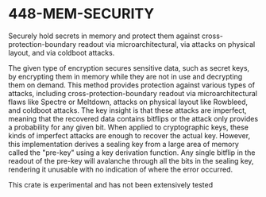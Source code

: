 # 448-MEM-SECURITY
Securely hold secrets in memory and protect them against cross-protection-boundary readout via microarchitectural, via attacks on physical layout, and via coldboot attacks.

The given type of encryption secures sensitive data, such as secret keys, by encrypting them in memory while they are not in use and decrypting them on demand. This method provides protection against various types of attacks, including cross-protection-boundary readout via microarchitectural flaws like Spectre or Meltdown, attacks on physical layout like Rowbleed, and coldboot attacks. The key insight is that these attacks are imperfect, meaning that the recovered data contains bitflips or the attack only provides a probability for any given bit. When applied to cryptographic keys, these kinds of imperfect attacks are enough to recover the actual key. However, this implementation derives a sealing key from a large area of memory called the "pre-key" using a key derivation function. Any single bitflip in the readout of the pre-key will avalanche through all the bits in the sealing key, rendering it unusable with no indication of where the error occurred.


This crate is experimental and has not been extensively tested
